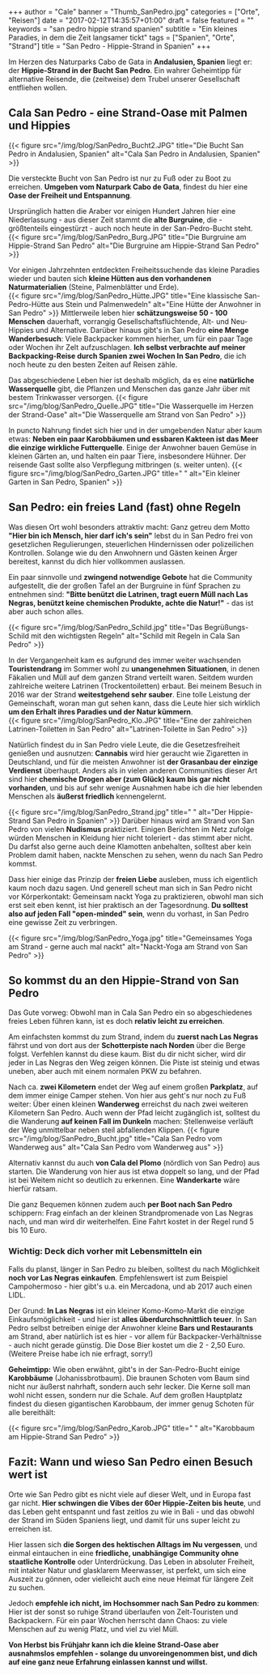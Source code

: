 +++
author = "Cale"
banner = "Thumb_SanPedro.jpg"
categories = ["Orte", "Reisen"]
date = "2017-02-12T14:35:57+01:00"
draft = false
featured = ""
keywords = "san pedro hippie strand spanien"
subtitle = "Ein kleines Paradies, in dem die Zeit langsamer tickt"
tags = ["Spanien", "Orte", "Strand"]
title = "San Pedro - Hippie-Strand in Spanien"
+++

Im Herzen des Naturparks Cabo de Gata in **Andalusien, Spanien** liegt er: der **Hippie-Strand in der Bucht San Pedro**. Ein wahrer Geheimtipp für alternative Reisende, die (zeitweise) dem Trubel unserer Gesellschaft entfliehen wollen.<!--more-->

## Cala San Pedro - eine Strand-Oase mit Palmen und Hippies 

{{< figure src="/img/blog/SanPedro_Bucht2.JPG" title="Die Bucht San Pedro in Andalusien, Spanien" alt="Cala San Pedro in Andalusien, Spanien" >}} 

Die versteckte Bucht von San Pedro ist nur zu Fuß oder zu Boot zu erreichen. **Umgeben vom Naturpark Cabo de Gata**, findest du hier eine **Oase der Freiheit und Entspannung**.     

Ursprünglich hatten die Araber vor einigen Hundert Jahren hier eine Niederlassung - aus dieser Zeit stammt die **alte Burgruine**, die - größtenteils eingestürzt - auch noch heute in der San-Pedro-Bucht steht.
{{< figure src="/img/blog/SanPedro_Burg.JPG" title="Die Burgruine am Hippie-Strand San Pedro" alt="Die Burgruine am Hippie-Strand San Pedro" >}}   

Vor einigen Jahrzehnten entdeckten Freiheitssuchende das kleine Paradies wieder und bauten sich **kleine Hütten aus den vorhandenen Naturmaterialien** (Steine, Palmenblätter und Erde).    
{{< figure src="/img/blog/SanPedro_Hütte.JPG" title="Eine klassische San-Pedro-Hütte aus Stein und Palmenwedeln" alt="Eine Hütte der Anwohner in San Pedro" >}}
Mittlerweile leben hier **schätzungsweise 50 - 100 Menschen** dauerhaft, vorrangig Gesellschaftsflüchtende, Alt- und Neu-Hippies und Alternative. Darüber hinaus gibt's in San Pedro **eine Menge Wanderbesuch**: Viele Backpacker kommen hierher, um für ein paar Tage oder Wochen ihr Zelt aufzuschlagen. **Ich selbst verbrachte auf meiner Backpacking-Reise durch Spanien zwei Wochen In San Pedro**, die ich noch heute zu den besten Zeiten auf Reisen zähle.    

Das abgeschiedene Leben hier ist deshalb möglich, da es eine **natürliche Wasserquelle** gibt, die Pflanzen und Menschen das ganze Jahr über mit bestem Trinkwasser versorgen. 
{{< figure src="/img/blog/SanPedro_Quelle.JPG" title="Die Wasserquelle im Herzen der Strand-Oase" alt="Die Wasserquelle am Strand von San Pedro" >}} 

In puncto Nahrung findet sich hier und in der umgebenden Natur aber kaum etwas: **Neben ein paar Karobbäumen und essbaren Kakteen ist das Meer die einzige wirkliche Futterquelle**. Einige der Anwohner bauen Gemüse in kleinen Gärten an, und halten ein paar Tiere, insbesondere Hühner. Der reisende Gast sollte also Verpflegung mitbringen (s. weiter unten). 
{{< figure src="/img/blog/SanPedro_Garten.JPG" title=" " alt="Ein kleiner Garten in San Pedro, Spanien" >}}     

## San Pedro: ein freies Land (fast) ohne Regeln

Was diesen Ort wohl besonders attraktiv macht: Ganz getreu dem Motto **"Hier bin ich Mensch, hier darf ich's sein"** lebst du in San Pedro frei von gesetzlichen Regulierungen, steuerlichen Hindernissen oder polizeilichen Kontrollen. Solange wie du den Anwohnern und Gästen keinen Ärger bereitest, kannst du dich hier vollkommen auslassen.   

Ein paar sinnvolle und **zwingend notwendige Gebote** hat die Community aufgestellt, die der großen Tafel an der Burgruine in fünf Sprachen zu entnehmen sind: **"Bitte benützt die Latrinen, tragt euern Müll nach Las Negras, benützt keine chemischen Produkte, achte die Natur!"** - das ist aber auch schon alles.   

{{< figure src="/img/blog/SanPedro_Schild.jpg" title="Das Begrüßungs-Schild mit den wichtigsten Regeln" alt="Schild mit Regeln in Cala San Pedro" >}} 

In der Vergangenheit kam es aufgrund des immer weiter wachsenden **Touristendrang** im Sommer wohl zu **unangenehmen Situationen**, in denen Fäkalien und Müll auf dem ganzen Strand verteilt waren. Seitdem wurden zahlreiche weitere Latrinen (Trockentoiletten) erbaut. Bei meinem Besuch in 2016 war der Strand **weitestgehend sehr sauber**. Eine tolle Leistung der Gemeinschaft, woran man gut sehen kann, dass die Leute hier sich wirklich **um den Erhalt ihres Paradies und der Natur kümmern**.  
{{< figure src="/img/blog/SanPedro_Klo.JPG" title="Eine der zahlreichen Latrinen-Toiletten in San Pedro" alt="Latrinen-Toilette in San Pedro" >}}  

Natürlich findest du in San Pedro viele Leute, die die Gesetzesfreiheit genießen und ausnutzen: **Cannabis** wird hier geraucht wie Zigaretten in Deutschland, und für die meisten Anwohner ist **der Grasanbau der einzige Verdienst** überhaupt. Anders als in vielen anderen Communities dieser Art sind hier **chemische Drogen aber (zum Glück) kaum bis gar nicht vorhanden**, und bis auf sehr wenige Ausnahmen habe ich die hier lebenden Menschen als **äußerst friedlich** kennengelernt.   

{{< figure src="/img/blog/SanPedro_Strand.jpg" title=" " alt="Der Hippie-Strand San Pedro in Spanien" >}} 
Darüber hinaus wird am Strand von San Pedro von vielen **Nudismus** praktiziert. Einigen Berichten im Netz zufolge würden Menschen in Kleidung hier nicht toleriert - das stimmt aber nicht. Du darfst also gerne auch deine Klamotten anbehalten, solltest aber kein Problem damit haben, nackte Menschen zu sehen, wenn du nach San Pedro kommst.    

Dass hier einige das Prinzip der **freien Liebe** ausleben, muss ich eigentlich kaum noch dazu sagen. Und generell scheut man sich in San Pedro nicht vor Körperkontakt: Gemeinsam nackt Yoga zu praktizieren, obwohl man sich erst seit eben kennt, ist hier praktisch an der Tagesordnung. **Du solltest also auf jeden Fall "open-minded" sein**, wenn du vorhast, in San Pedro eine gewisse Zeit zu verbringen. 

{{< figure src="/img/blog/SanPedro_Yoga.jpg" title="Gemeinsames Yoga am Strand - gerne auch mal nackt" alt="Nackt-Yoga am Strand von San Pedro" >}}

## So kommst du an den Hippie-Strand von San Pedro

Das Gute vorweg: Obwohl man in Cala San Pedro ein so abgeschiedenes freies Leben führen kann, ist es doch **relativ leicht zu erreichen**.    

Am einfachsten kommst du zum Strand, indem du **zuerst nach Las Negras** fährst und von dort aus der **Schotterpiste nach Norden** über die Berge folgst. Verfehlen kannst du diese kaum. Bist du dir nicht sicher, wird dir jeder in Las Negras den Weg zeigen können. Die Piste ist steinig und etwas uneben, aber auch mit einem normalen PKW zu befahren.    

Nach ca. **zwei Kilometern** endet der Weg auf einem großen **Parkplatz**, auf dem immer einige Camper stehen. Von hier aus geht's nur noch zu Fuß weiter: Über einen kleinen **Wanderweg** erreichst du nach zwei weiteren Kilometern San Pedro. Auch wenn der Pfad leicht zugänglich ist, solltest du die Wanderung **auf keinen Fall im Dunkeln** machen: Stellenweise verläuft der Weg unmittelbar neben steil abfallenden Klippen.
{{< figure src="/img/blog/SanPedro_Bucht.jpg" title="Cala San Pedro vom Wanderweg aus" alt="Cala San Pedro vom Wanderweg aus" >}}    

Alternativ kannst du auch **von Cala del Plomo** (nördlich von San Pedro) aus starten. Die Wanderung von hier aus ist etwa doppelt so lang, und der Pfad ist bei Weitem nicht so deutlich zu erkennen. Eine **Wanderkarte** wäre hierfür ratsam.   

Die ganz Bequemen können zudem auch **per Boot nach San Pedro** schippern: Frag einfach an der kleinen Strandpromenade von Las Negras nach, und man wird dir weiterhelfen. Eine Fahrt kostet in der Regel rund 5 bis 10 Euro. 

### Wichtig: Deck dich vorher mit Lebensmitteln ein

Falls du planst, länger in San Pedro zu bleiben, solltest du nach Möglichkeit **noch vor Las Negras einkaufen**. Empfehlenswert ist zum Beispiel Campohermoso - hier gibt's u.a. ein Mercadona, und ab 2017 auch einen LIDL.   

Der Grund: **In Las Negras** ist ein kleiner Komo-Komo-Markt die einzige Einkaufsmöglichkeit - und hier ist **alles überdurchschnittlich teuer**. In San Pedro selbst betreiben einige der Anwohner kleine **Bars und Restaurants** am Strand, aber natürlich ist es hier - vor allem für Backpacker-Verhältnisse - auch nicht gerade günstig. Die Dose Bier kostet um die 2 - 2,50 Euro. (Weitere Preise habe ich nie erfragt, sorry!)

**Geheimtipp:** Wie oben erwähnt, gibt's in der San-Pedro-Bucht einige **Karobbäume** (Johanissbrotbaum). Die braunen Schoten vom Baum sind nicht nur äußerst nahrhaft, sondern auch sehr lecker. Die Kerne soll man wohl nicht essen, sondern nur die Schale. Auf dem großen Hauptplatz findest du diesen gigantischen Karobbaum, der immer genug Schoten für alle bereithält:

{{< figure src="/img/blog/SanPedro_Karob.JPG" title=" " alt="Karobbaum am Hippie-Strand San Pedro" >}}  

## Fazit: Wann und wieso San Pedro einen Besuch wert ist

Orte wie San Pedro gibt es nicht viele auf dieser Welt, und in Europa fast gar nicht. **Hier schwingen die Vibes der 60er Hippie-Zeiten bis heute**, und das Leben geht entspannt und fast zeitlos zu wie in Bali - und das obwohl der Strand im Süden Spaniens liegt, und damit für uns super leicht zu erreichen ist.   

Hier lassen sich **die Sorgen des hektischen Alltags im Nu vergessen**, und einmal eintauchen in eine **friedliche, unabhängige Community ohne staatliche Kontrolle** oder Unterdrückung. Das Leben in absoluter Freiheit, mit intakter Natur und glasklarem Meerwasser, ist perfekt, um sich eine Auszeit zu gönnen, oder vielleicht auch eine neue Heimat für längere Zeit zu suchen.    

Jedoch **empfehle ich nicht, im Hochsommer nach San Pedro zu kommen**: Hier ist der sonst so ruhige Strand überlaufen von Zelt-Touristen und Backpackern. Für ein paar Wochen herrscht dann Chaos: zu viele Menschen auf zu wenig Platz, und viel zu viel Müll.    

**Von Herbst bis Frühjahr kann ich die kleine Strand-Oase aber ausnahmslos empfehlen - solange du unvoreingenommen bist, und dich auf eine ganz neue Erfahrung einlassen kannst und willst.**

